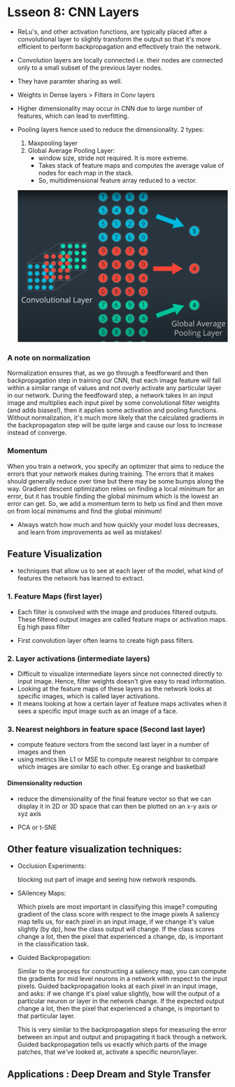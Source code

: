 # Lsseon 8: CNN Layers

- ReLu's, and other activation functions, are typically placed after a 
convolutional layer to slightly transform the output so that it's more 
efficient to perform backpropagation and effectively train the network.

- Convolution layers are locally connected i.e. their nodes are connected only to
    a small subset of the previous layer nodes. 
- They have paramter sharing as well.
- Weights in Dense layers > Filters in Conv layers

- Higher dimensionality may occur in CNN due to large number of features, which
    can lead to overfitting.

- Pooling layers hence used to reduce the dimensionality. 2 types:
  1. Maxpooling layer
  2. Global Average Pooling Layer: 
     - window size, stride not required. It is more extreme.
     - Takes stack of feature maps and computes the average value of nodes for
         each map in the stack.
     - So, multidimensional feature array reduced to a vector. 

  ![GLobalpool](../images/globalpool.png)

### A note on normalization

Normalization ensures that, as we go through a feedforward and then backpropagation step in training our CNN, that each image feature will fall within a similar range of values and not overly activate any particular layer in our network. During the feedfoward step, a network takes in an input image and multiplies each input pixel by some convolutional filter weights (and adds biases!), then it applies some activation and pooling functions. Without normalization, it's much more likely that the calculated gradients in the backpropagaton step will be quite large and cause our loss to increase instead of converge.

### Momentum
When you train a network, you specify an optimizer that aims to reduce the errors that your network makes during training. The errors that it makes should generally reduce over time but there may be some bumps along the way. Gradient descent optimization relies on finding a local minimum for an error, but it has trouble finding the global minimum which is the lowest an error can get. So, we add a momentum term to help us find and then move on from local minimums and find the global minimum!

- Always watch how much and how quickly your model loss decreases, and learn from improvements as well as mistakes!

## Feature Visualization

- techniques that allow us to see at each layer of the model, what kind of
    features the network has learned to extract.

### 1. Feature Maps (first layer)

- Each filter is convolved with the image and produces filtered outputs. These
    filtered output images are called feature maps or activation maps. Eg high
    pass filter

- First convolution layer often learns to create high pass filters. 

### 2. Layer activations (intermediate layers)

- Difficult to visualize intermediate layers since not connected directly to
    input image. Hence, filter weights doesn't give easy to read information.
- Looking at the feature maps of these layers as the network looks at specific
    images, which is called layer activations.
- It means looking at how a certain layer of feature maps activates when it sees
    a specific input image such as an image of a face.

### 3. Nearest neighbors in feature space (Second last layer)

- compute feature vectors from the second last layer in a number of images and
    then
- using metrics like L1 or MSE to compute nearest neighbor to compare which
    images are similar to each other. Eg orange and basketball

#### Dimensionality reduction

- reduce the dimensionality of the final feature vector so that we can display it in 2D or 3D space
that can then be plotted on an x-y axis or xyz axis

- PCA or t-SNE

## Other feature visualization techniques:

- Occlusion Experiments: 
  
  blocking out part of image and seeing how network responds.

- SAilencey Maps: 

  Which pixels are most important in classifying this image? 
  computing gradient of the class score with respect to the image pixels
  A saliency map tells us, for each pixel in an input image, if we change it's 
  value slightly (by dp), how the class output will change. If the class scores
  change a lot, then the pixel that experienced a change, dp, is important in the
  classification task.

- Guided Backpropagation:

  Similar to the process for constructing a saliency map, you can compute the gradients for mid level neurons in a network with respect to the input pixels. Guided backpropagation looks at each pixel in an input image, and asks: if we change it's pixel value slightly, how will the output of a particular neuron or layer in the network change. If the expected output change a lot, then the pixel that experienced a change, is important to that particular layer.

  This is very similar to the backpropagation steps for measuring the error between an input and output and propagating it back through a network. Guided backpropagation tells us exactly which parts of the image patches, that we’ve looked at, activate a specific neuron/layer.

## Applications : Deep Dream and Style Transfer

